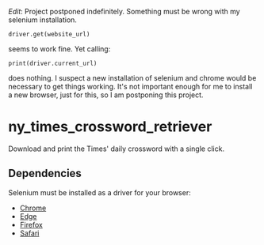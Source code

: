 
*Edit*: Project postponed indefinitely. Something must be wrong with my selenium installation.
``` 
driver.get(website_url)
```
seems to work fine. Yet calling:
```
print(driver.current_url)
```
does nothing. I suspect a new installation of selenium and chrome would be necessary to get things working. It's not important enough for me to install a new browser, just for this, so I am postponing this project.

# ny_times_crossword_retriever
Download and print the Times' daily crossword with a single click.

## Dependencies
Selenium must be installed as a driver for your browser:
* [Chrome](https://sites.google.com/a/chromium.org/chromedriver/downloads)
* [Edge](https://developer.microsoft.com/en-us/microsoft-edge/tools/webdriver/)
* [Firefox](https://github.com/mozilla/geckodriver/releases)
* [Safari](https://webkit.org/blog/6900/webdriver-support-in-safari-10/)
